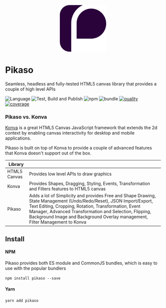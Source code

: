 <div align="center">
  <img src="assets/logo.svg" width="150" />
</div>

# Pikaso
Seamless, headless and fully-tested HTML5 canvas library that provides a couple of high level APIs

![Language](https://badgen.net/badge/icon/typescript?icon=typescript&label=Language)
![Test, Build and Publish](https://github.com/pikasojs/pikaso/workflows/Test/Build/Publish/badge.svg)
![npm](https://badgen.net/npm/v/pikaso)
![bundle](https://badgen.net/bundlephobia/minzip/pikaso)
[![quality](https://app.codacy.com/project/badge/Grade/f16b7c57dbbd4cdfa02b05f5ca04750a)](https://www.codacy.com/gh/pikasojs/pikaso/dashboard)
[![coverage](https://app.codacy.com/project/badge/Coverage/f16b7c57dbbd4cdfa02b05f5ca04750a)](https://www.codacy.com/gh/pikasojs/pikaso/dashboard)


### Pikaso vs. Konva
[Konva](https://konvajs.org/docs/index.html) is a great HTML5 Canvas JavaScript framework that extends the 2d context by enabling canvas interactivity for desktop and mobile applications.  

Pikaso is built on top of Konva to provide a couple of advanced features that Konva doesn't support out of the box.

| Library |  |
| - | - |
| HTML5 Canvas | Provides low level APIs to draw graphics |
| Konva | Provides Shapes, Dragging, Styling, Events, Transformation and Filters features to HTML5 canvas  |
| Pikaso | Adds a lot of Simplicity and provides Free and Shape Drawing, State Management (Undo/Redo/Reset), JSON Import/Export, Text Editing, Cropping, Rotation, Transformation, Event Manager, Advanced Transformation and Selection, Flipping, Background Image and Background Overlay management, Filter Management to Konva |

## Install   

#### NPM

Pikaso provides both ES module and CommonJS bundles, which is easy to use with the popular bundlers

`npm install pikaso --save` 

#### Yarn
`yarn add pikaso`


#### <script> tag

Pikaso also supports UMD loading

```
<srcipt src="https://unpkg.com/pikaso@latest/umd/pikaso.min.js" type="text/javascript" />
```


## Getting Started

```
import Pikaso from 'pikaso'

const editor = new Pikaso({
  container: document.getElementById('<YOUR_DIV_ID>'),
})
```

## React 
This is possible to directly import the library or reuse the official hook   
https://github.com/pikasojs/pikaso-react-hook


## Features

- Global Configurations
- Fully Customizable Cropping
- Rotation and Transformation
- Shape Drawing and Free Pencil Drawing
- Simple Geometric Shapes
- Interactive Text Editing
- Customizable Shapes
- Image and SVG
- Background Image
- Event Management
- State Management (Undo/Redo)
- Flipping  
- Interactive Selection Management
- Export to PNG and JPEG
- Import/Export JSON
- Filters

  
## API references
[API references](https://pikaso-docs.surge.sh/)
  
## Demos
[React Setup](https://codesandbox.io/s/pikaso-react-hook-example-i0uwg)   
[Vue 3 Setup](https://codesandbox.io/s/vue3-example-o3cig)   


TBD


## Documentation
TBD
